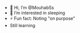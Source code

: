 - 👋 Hi, I’m @MouhabSs
- 👀 I’m interested in sleeping
- ⚡ Fun fact: Noting "on purpose"
- Still learning 
<!---
MouhabSs/MouhabSs is a ✨ special ✨ repository because its `README.md` (this file) appears on your GitHub profile.
You can click the Preview link to take a look at your changes.
--->
